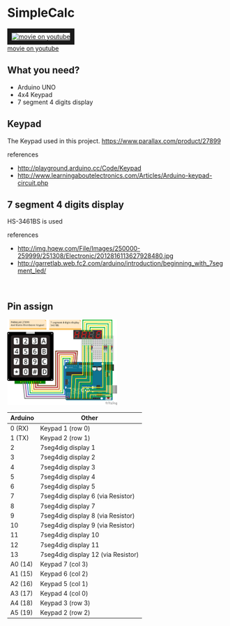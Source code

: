 # SimpleCalc

<a href="http://www.youtube.com/watch?feature=player_embedded&v=-ei_GP5pkSE
" target="_blank"><img src="http://img.youtube.com/vi/-ei_GP5pkSE/0.jpg" 
alt="movie on youtube" width=50% border="10" /></a>  
[movie on youtube](https://www.youtube.com/watch?v=-ei_GP5pkSE)  

## What you need?
* Arduino UNO  
* 4x4 Keypad
* 7 segment 4 digits display  

## Keypad
The Keypad used in this project. <https://www.parallax.com/product/27899>  

references  

* <http://playground.arduino.cc/Code/Keypad>
* <http://www.learningaboutelectronics.com/Articles/Arduino-keypad-circuit.php>

## 7 segment 4 digits display
HS-3461BS is used  

references  

* <http://img.hqew.com/File/Images/250000-259999/251308/Electronic/2012816113627928480.jpg>
* <http://garretlab.web.fc2.com/arduino/introduction/beginning_with_7segment_led/>

<a><img src="http://img.hqew.com/File/Images/250000-259999/251308/Electronic/2012816113627928480.jpg" alt="" width=50%></a>  

## Pin assign

<a><img src="https://github.com/matzTada/SimpleCalc/blob/master/calc_breadboard.png" 
alt="calc_breadboard" width=50%></a>

Arduino|Other  
--- | ---   
0 (RX) | Keypad 1 (row 0)    
1 (TX) | Keypad 2 (row 1)  
2 | 7seg4dig display 1  
3 | 7seg4dig display 2   
4 | 7seg4dig display 3   
5 | 7seg4dig display 4   
6 | 7seg4dig display 5   
7 | 7seg4dig display 6 (via Resistor)      
8 | 7seg4dig display 7    
9 | 7seg4dig display 8 (via Resistor)    
10 | 7seg4dig display 9 (via Resistor)    
11 | 7seg4dig display 10   
12 | 7seg4dig display 11   
13 | 7seg4dig display 12 (via Resistor)    
A0 (14) | Keypad 7 (col 3)  
A1 (15) | Keypad 6 (col 2)  
A2 (16) | Keypad 5 (col 1)  
A3 (17) | Keypad 4 (col 0)  
A4 (18) | Keypad 3 (row 3)  
A5 (19) | Keypad 2 (row 2)  

